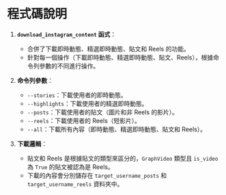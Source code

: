 # 程式碼說明

1. **`download_instagram_content` 函式**：
   - 合併了下載即時動態、精選即時動態、貼文和 Reels 的功能。
   - 針對每一個操作（下載即時動態、精選即時動態、貼文、Reels），根據命令列參數的不同進行操作。

2. **命令列參數**：
   - `--stories`：下載使用者的即時動態。
   - `--highlights`：下載使用者的精選即時動態。
   - `--posts`：下載使用者的貼文（圖片和非 Reels 的影片）。
   - `--reels`：下載使用者的 Reels（短影片）。
   - `--all`：下載所有內容（即時動態、精選即時動態、貼文和 Reels）。

3. **下載邏輯**：
   - 貼文和 Reels 是根據貼文的類型來區分的，`GraphVideo` 類型且 `is_video` 為 `True` 的貼文被認為是 Reels。
   - 下載的內容會分別儲存在 `target_username_posts` 和 `target_username_reels` 資料夾中。
